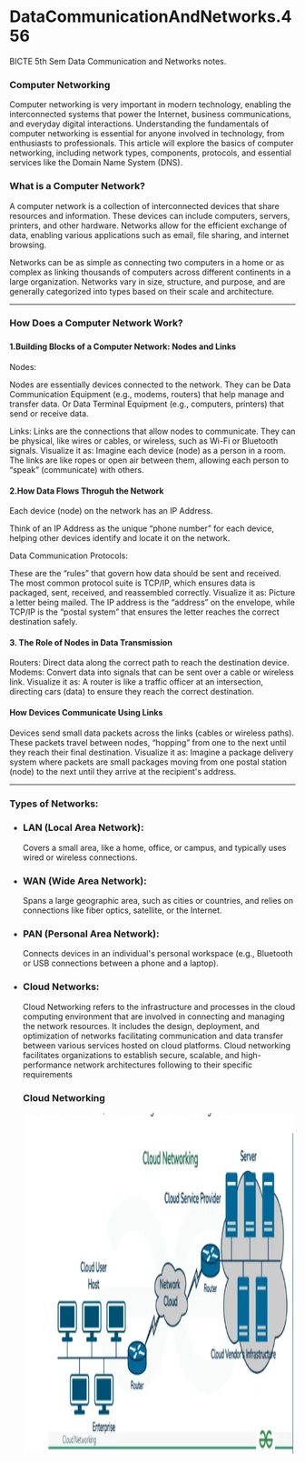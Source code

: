 # DataCommunicationAndNetworks.456
BICTE 5th Sem Data Communication and Networks notes.

<h3>Computer Networking </h3>
	Computer networking is very important in modern technology, enabling the interconnected systems that power the Internet, business communications, and everyday digital interactions. Understanding the fundamentals of computer networking is essential for anyone involved in technology, from enthusiasts to professionals. This article will explore the basics of computer networking, including network types, components, protocols, and essential services like the Domain Name System (DNS).
<h3> What is a Computer Network? </h3>
A computer network is a collection of interconnected devices that share resources and information. These devices can include computers, servers, printers, and other hardware. Networks allow for the efficient exchange of data, enabling various applications such as email, file sharing, and internet browsing.

Networks can be as simple as connecting two computers in a home or as complex as linking thousands of computers across different continents in a large organization. Networks vary in size, structure, and purpose, and are generally categorized into types based on their scale and architecture.
<hr>
<h3> How Does a Computer Network Work? <h3>
<h4>1.Building Blocks of a Computer Network: Nodes and Links</h4>
Nodes:

Nodes are essentially devices connected to the network.
They can be Data Communication Equipment (e.g., modems, routers) that help manage and transfer data.
Or Data Terminal Equipment (e.g., computers, printers) that send or receive data.

Links:
Links are the connections that allow nodes to communicate.
They can be physical, like wires or cables, or wireless, such as Wi-Fi or Bluetooth signals.
Visualize it as: Imagine each device (node) as a person in a room. The links are like ropes or open air between them, allowing each person to “speak” (communicate) with others.
<h4> 2.How Data Flows Throguh the Network </h4>
Each device (node) on the network has an IP Address.

Think of an IP Address as the unique “phone number” for each device, helping other devices identify and locate it on the network.

Data Communication Protocols:

These are the “rules” that govern how data should be sent and received.
The most common protocol suite is TCP/IP, which ensures data is packaged, sent, received, and reassembled correctly.
Visualize it as: Picture a letter being mailed. The IP address is the “address” on the envelope, while TCP/IP is the “postal system” that ensures the letter reaches the correct destination safely.

<h4>3. The Role of Nodes in Data Transmission </h4>
Routers: Direct data along the correct path to reach the destination device.
Modems: Convert data into signals that can be sent over a cable or wireless link.
Visualize it as: A router is like a traffic officer at an intersection, directing cars (data) to ensure they reach the correct destination.


<h4>How Devices Communicate Using Links </h4>
Devices send small data packets across the links (cables or wireless paths).
These packets travel between nodes, “hopping” from one to the next until they reach their final destination.
Visualize it as: Imagine a package delivery system where packets are small packages moving from one postal station (node) to the next until they arrive at the recipient's address. 
<hr>
<h3> Types of Networks: </h3>
<ul>
<li><h3>LAN (Local Area Network): </h3>Covers a small area, like a home, office, or campus, and typically uses wired or wireless connections. </li>
<li><h3>WAN (Wide Area Network): </h3>Spans a large geographic area, such as cities or countries, and relies on connections like fiber optics, satellite, or the Internet.</li>
<li><h3>PAN (Personal Area Network): </h3>Connects devices in an individual's personal workspace (e.g., Bluetooth or USB connections between a phone and a laptop). </li>
<li><h3> Cloud Networks: </h3>Cloud Networking refers to the infrastructure and processes in the cloud computing environment that are involved in connecting and managing the network resources. It includes the design, deployment, and optimization of networks facilitating communication and data transfer between various services hosted on cloud platforms. Cloud networking facilitates organizations to establish secure, scalable, and high-performance network architectures following to their specific requirements</li>
<h3>Cloud Networking</h3>
<img src = "./images/cloud-networking.png" width = "800" height = "600">

</ul>
